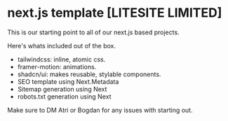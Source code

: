 # next.js template [LITESITE LIMITED]

This is our starting point to all of our next.js based projects.

Here's whats included out of the box.
- tailwindcss: inline, atomic css.
- framer-motion: animations.
- shadcn/ui: makes reusable, stylable components.
- SEO template using Next.Metadata
- Sitemap generation using Next
- robots.txt generation using Next

Make sure to DM Atri or Bogdan for any issues with starting out.
